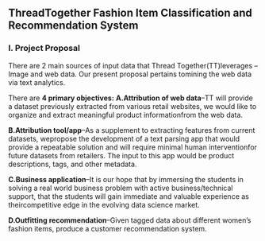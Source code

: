 ## ThreadTogether Fashion Item Classification and Recommendation System
### **I.   Project Proposal**
  There are 2 main sources of input data that Thread Together(TT)leverages –Image and web data. Our present proposal pertains tomining the web data via text analytics.  

  There are **4 primary objectives:**
  **A.Attribution of web data**–TT will provide a dataset previously extracted from various retail websites, we would like to organize and extract meaningful product informationfrom the web data.

  **B.Attribution tool/app**–As a supplement to extracting features from current datasets, wepropose the development of a text parsing app that would provide a repeatable solution and will require minimal human interventionfor future datasets from retailers. The input to this app would be product descriptions, tags, and other metadata.

  **C.Business application**–It is our hope that by immersing the students in solving a real world business problem with active business/technical support, that the students will gain immediate and valuable experience as theircompetitive edge in the evolving data science market.

  **D.Outfitting recommendation**–Given tagged data about different women’s fashion items, produce a customer recommendation system.

